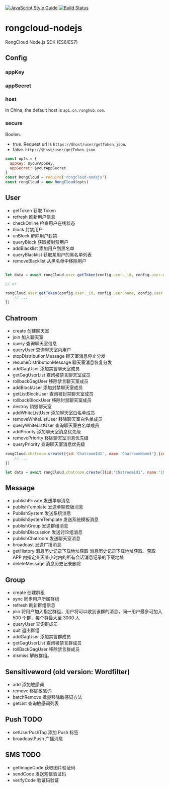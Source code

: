 [![JavaScript Style Guide](https://img.shields.io/badge/code_style-standard-brightgreen.svg)](https://standardjs.com)
[![Build Status](https://travis-ci.org/xujuvenile/rongcloud-nodejs.svg?branch=master)](https://travis-ci.org/xujuvenile/rongcloud-nodejs)

# rongcloud-nodejs

RongCloud Node.js SDK (ES6/ES7)

## Config

### appKey

### appSecret

### host

In China, the default host is  `api.cn.ronghub.com`.

### secure

Boolen.

- true. Request url is `https://$host/user/getToken.json`.
- false. `http://$host/user/getToken.json`

```js
const opts = {
  appKey: $yourAppKey,
  appSecret: $yourAppSecret
}
const RongCloud = require('rongcloud-nodejs')
const rongCloud = new RongCloud(opts)
```

## User

- getToken  获取 Token
- refresh  刷新用户信息
- checkOnline  检查用户在线状态
- block  封禁用户
- unBlock  解除用户封禁
- queryBlock  获取被封禁用户
- addBlacklist  添加用户到黑名单
- queryBlacklist  获取某用户的黑名单列表
- removeBlacklist  从黑名单中移除用户

```js

let data = await rongCloud.user.getToken(config.user._id, config.user.name, config.user.portraitUri)

// or

rongCloud.user.getToken(config.user._id, config.user.name, config.user.portraitUri).then(val=>{
    // ...
})
```

## Chatroom

- create  创建聊天室
- join  加入聊天室
- query  查询聊天室信息
- queryUser  查询聊天室内用户
- stopDistributionMessage  聊天室消息停止分发
- resumeDistributionMessage  聊天室消息恢复分发
- addGagUser  添加禁言聊天室成员
- getGagUserList  查询被禁言聊天室成员
- rollbackGagUser  移除禁言聊天室成员
- addBlockUser  添加封禁聊天室成员
- getListBlockUser  查询被封禁聊天室成员
- rollbackBlockUser  移除封禁聊天室成员
- destroy  销毁聊天室
- addWhiteListUser  添加聊天室白名单成员
- removeWhiteListUser  移除聊天室白名单成员
- queryWhiteListUser  查询聊天室白名单成员
- addPriority  添加聊天室消息优先级
- removePriority 移除聊天室消息优先级
- queryPriority  查询聊天室消息优先级

```js
rongCloud.chatroom.create([{id:'ChatroomId1', name:'ChatroomName1'},{id:'ChatroomId2', name:'ChatroomName2'}]).then(val=>{
    // ...
})

let data = await rongCloud.chatroom.create([{id:'ChatroomId1', name:'ChatroomName1'},{id:'ChatroomId2', name:'ChatroomName2'}])
```


## Message

- publishPrivate  发送单聊消息
- publishTemplate  发送单聊模板消息
- PublishSystem  发送系统消息
- publishSystemTemplate  发送系统模板消息
- publishGroup  发送群组消息
- publishDiscussion  发送讨论组消息
- publishChatroom  发送聊天室消息
- broadcast  发送广播消息
- getHistory  消息历史记录下载地址获取 消息历史记录下载地址获取。获取 APP 内指定某天某小时内的所有会话消息记录的下载地址
- deleteMessage  消息历史记录删除


## Group

- create  创建群组
- sync  同步用户所属群组
- refresh  刷新群组信息
- join  将用户加入指定群组，用户将可以收到该群的消息，同一用户最多可加入 500 个群，每个群最大至 3000 人
- queryUser  查询群成员
- quit  退出群组
- addGagUser  添加禁言群成员
- getGagUserList  查询被禁言群成员
- rollBackGagUser  移除禁言群成员
- dismiss  解散群组。

## Sensitiveword (old version: Wordfilter)

- add  添加敏感词
- remove  移除敏感词
- batchRemove  批量移除敏感词方法
- getList  查询敏感词列表

## Push TODO

- setUserPushTag  添加 Push 标签
- broadcastPush  广播消息

## SMS TODO

- getImageCode  获取图片验证码
- sendCode  发送短信验证码
- verifyCode  验证码验证